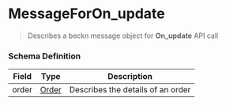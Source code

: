 MessageForOn_update
=======

>Describes a beckn message object for **On_update** API call

### Schema Definition


|**Field**|**Type**|**Description**|
|---------|--------|---------------|
|order|  [Order](/Core/Latest/02_Schemas/order) | Describes the details of an order
